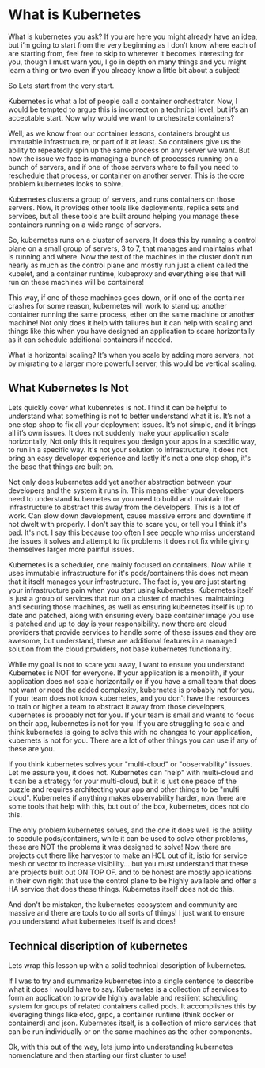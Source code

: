 # What is Kubernetes

What is kubernetes you ask? If you are here you might already have an idea, but i’m going to start from the very beginning as I don’t know where each of are starting from, feel free to skip to wherever it becomes interesting for you, though I must warn you, I go in depth on many things and you might learn a thing or two even if you already know a little bit about a subject!

So Lets start from the very start. 

Kubernetes is what a lot of people call a container orchestrator. Now, I would be tempted to argue this is incorrect on a technical level, but it’s an acceptable start. Now why would we want to orchestrate containers?

Well, as we know from our container lessons, containers brought us immutable infrastructure, or part of it at least. So containers give us the ability to repeatedly spin up the same process on any server we want. But now the issue we face is managing a bunch of processes running on a bunch of servers, and if one of those servers where to fail you need to reschedule that process, or container on another server. This is the core problem kubernetes looks to solve.

Kubernetes clusters a group of servers, and runs containers on those servers. Now, it provides other tools like deployments, replica sets and services, but all these tools are built around helping you manage these containers running on a wide range of servers.

So, kubernetes runs on a cluster of servers, It does this by running a control plane on a small group of servers, 3 to 7, that manages and maintains what is running and where. Now the rest of the machines in the cluster don’t run nearly as much as the control plane and mostly run just a client called the kubelet, and a container runtime, kubeproxy and everything else that will run on these machines will be containers!

This way, if one of these machines goes down, or if one of the container crashes for some reason, kubernetes will work to stand up another container running the same process, ether on the same machine or another machine! Not only does it help with failures but it can help with scaling and things like this when you have designed an application to scare horizontally as it can schedule additional containers if needed.

What is horizontal scaling? It’s when you scale by adding more servers, not by migrating to a larger more powerful server, this would be vertical scaling.

## What Kubernetes Is Not

Lets quickly cover what kubenretes is not. I find it can be helpful to understand what something is not to better understand what it is. It’s not a one stop shop to fix all your deployment issues. It’s not simple, and it brings all it’s own issues. It does not suddenly make your application scale horizontally, Not only this it requires you design your apps in a specific way, to run in a specific way. It's not your solution to Infrastructure, it does not bring an easy developer experience and lastly it's not a one stop shop, it's the base that things are built on.

Not only does kubernetes add yet another abstraction between your developers and the system it runs in. This means either your developers need to understand kubernetes or you need to build and maintain the infrastructure to abstract this away from the developers.  This is a lot of work. Can slow down development, cause massive errors and downtime if not dwelt with properly. I don't say this to scare you, or tell you I think it's bad. It's not. I say this because too often I see people who miss understand the issues it solves and attempt to fix problems it does not fix while giving themselves larger more painful issues.

Kubernetes is a scheduler, one mainly focused on containers. Now while it uses immutable infrastructure for it's pods/containers this does not mean that it itself manages your infrastructure. The fact is, you are just starting your infrastructure pain when you start using kubernetes. Kubernetes itself is just a group of services that run on a cluster of machines. maintaining and securing those machines, as well as ensuring kubernetes itself is up to date and patched, along with ensuring every base container image you use is patched and up to day is your responsibility. now there are cloud providers that provide services to handle some of these issues and they are awesome, but understand, these are additional features in a managed solution from the cloud providers, not base kubernetes functionality.

While my goal is not to scare you away, I want to ensure you understand Kubernetes is NOT for everyone. If your application is a monolith, if your application does not scale horizontally or if you have a small team that does not want or need the added complexity, kubernetes is probably not for you. If your team does not know kubernetes, and you don't have the resources to train or higher a team to abstract it away from those developers, kubernetes is probably not for you. If your team is small and wants to focus on their app, kubernetes is not for you. If you are struggling to scale and think kubernetes is going to solve this with no changes to your application, kubernets is not for you. There are a lot of other things you can use if any of these are you.

If you think kubernetes solves your "multi-cloud" or "observability" issues. Let me assure you, it does not. Kubernetes can "help" with multi-cloud and it can be a strategy for your multi-cloud, but it is just one peace of the puzzle and requires architecting your app and other things to be "multi cloud". Kubernetes if anything makes observability harder, now there are some tools that help with this, but out of the box, kubernetes, does not do this.

The only problem kubernetes solves, and the one it does well. is the ability to scedule pods/containers, while it can be used to solve other problems, these are NOT the problems it was designed to solve! Now there are projects out there like harvestor to make an HCL out of it, istio for service mesh or vector to increase visibility... but you must understand that these are projects built out ON TOP OF. and to be honest are mostly applications in their own right that use the control plane to be highly available and offer a HA service that does these things. Kubernetes itself does not do this.

And don't be mistaken, the kubernetes ecosystem and community are massive and there are tools to do all sorts of things! I just want to ensure you understand what kubernetes itself is and does!

## Technical discription of kubernetes

Lets wrap this lesson up with a solid technical description of kubernetes.

If I was to try and summarize kubernetes into a single sentence to describe what it does I would have to say. Kubernetes is a collection of services to form an application to provide highly available and resilient scheduling system for groups of related containers called pods. It accomplishes this by leveraging things like etcd, grpc, a container runtime (think docker or containerd) and json. Kubernetes itself, is a collection of micro services that can be run individually or on the same machines as the other components.

Ok, with this out of the way, lets jump into understanding kubernetes nomenclature and then starting our first cluster to use!
